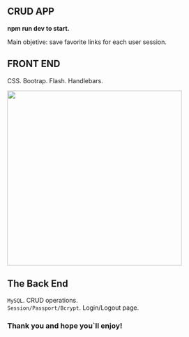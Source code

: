 ## CRUD APP 

**npm run dev to start.**

Main objetive: save favorite links for each user session. 

## FRONT END

CSS.  Bootrap. Flash. Handlebars. 

<img src="/public/img/readme_login.png" width="400">

## The Back End

`MySQL`.  CRUD operations.<br />
`Session/Passport/Bcrypt`.  Login/Logout page.<br />

### Thank you and hope you`ll enjoy!
